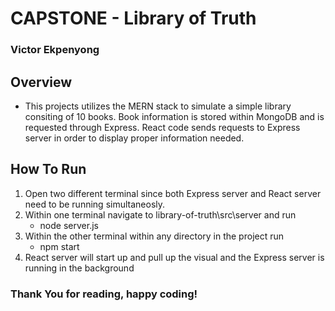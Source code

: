 # CAPSTONE - Library of Truth
### Victor Ekpenyong
## Overview
* This projects utilizes the MERN stack to simulate a simple library consiting of 10 books. Book information is stored within MongoDB and is requested through Express. React code sends requests to Express server in order to display proper information needed.
## How To Run
1. Open two different terminal since both Express server and React server need to be running simultaneosly.
2. Within one terminal navigate to library-of-truth\src\server and run
    * node server.js
3. Within the other terminal within any directory in the project run
    * npm start
4. React server will start up and pull up the visual and the Express server is running in the background

### Thank You for reading, happy coding!